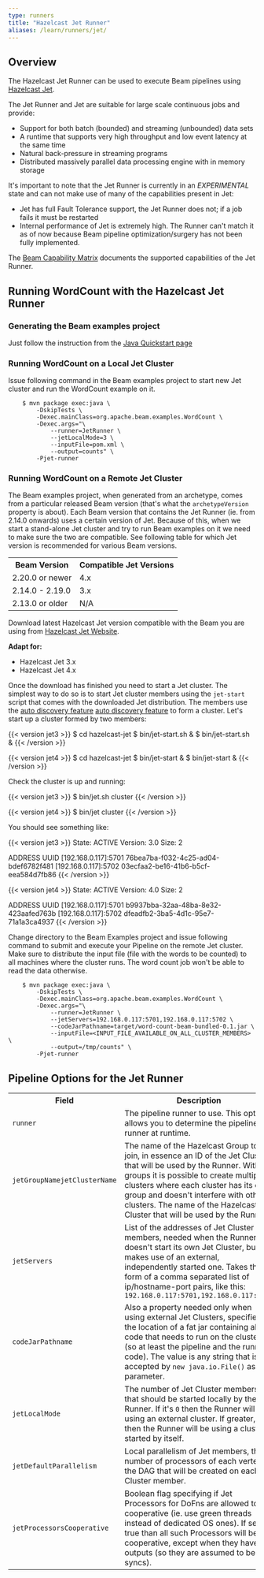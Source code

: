 ```yaml
---
type: runners
title: "Hazelcast Jet Runner"
aliases: /learn/runners/jet/
---
```


<!--
Licensed under the Apache License, Version 2.0 (the "License");
you may not use this file except in compliance with the License.
You may obtain a copy of the License at

http://www.apache.org/licenses/LICENSE-2.0

Unless required by applicable law or agreed to in writing, software
distributed under the License is distributed on an "AS IS" BASIS,
WITHOUT WARRANTIES OR CONDITIONS OF ANY KIND, either express or implied.
See the License for the specific language governing permissions and
limitations under the License.
-->

## Overview

The Hazelcast Jet Runner can be used to execute Beam pipelines using [Hazelcast
Jet](https://jet-start.sh/).

The Jet Runner and Jet are suitable for large scale continuous jobs and provide:
* Support for both batch (bounded) and streaming (unbounded) data sets
* A runtime that supports very high throughput and low event latency at the same time
* Natural back-pressure in streaming programs
* Distributed massively parallel data processing engine with in memory storage

It's important to note that the Jet Runner is currently in an *EXPERIMENTAL* state and can not make use of many of
the capabilities present in Jet:
* Jet has full Fault Tolerance support, the Jet Runner does not; if a job fails it must be restarted
* Internal performance of Jet is extremely high.
The Runner can't match it as of now because Beam pipeline optimization/surgery has not been fully implemented.

The [Beam Capability Matrix](/documentation/runners/capability-matrix/) documents the
supported capabilities of the Jet Runner.

## Running WordCount with the Hazelcast Jet Runner

### Generating the Beam examples project

Just follow the instruction from the [Java Quickstart page](/get-started/quickstart-java/#get-the-wordcount-code)

### Running WordCount on a Local Jet Cluster

Issue following command in the Beam examples project to start new Jet cluster and run the WordCount example on it.

```
    $ mvn package exec:java \
        -DskipTests \
        -Dexec.mainClass=org.apache.beam.examples.WordCount \
        -Dexec.args="\
            --runner=JetRunner \
            --jetLocalMode=3 \
            --inputFile=pom.xml \
            --output=counts" \
        -Pjet-runner
```

### Running WordCount on a Remote Jet Cluster

The Beam examples project, when generated from an archetype, comes from a particular released Beam version (that's what
the `archetypeVersion` property is about). Each Beam version that contains the Jet Runner (ie. from 2.14.0 onwards)
uses a certain version of Jet. Because of this, when we start a stand-alone Jet cluster and try to run Beam examples on
it we need to make sure the two are compatible. See following table for which Jet version is recommended for various
Beam versions.

<table class="table table-bordered">
<tr>
  <th>Beam Version</th>
  <th>Compatible Jet Versions</th>
</tr>
<tr>
  <td>2.20.0 or newer</td>
  <td>4.x</td>
</tr>
<tr>
  <td>2.14.0 - 2.19.0</td>
  <td>3.x</td>
</tr>
<tr>
  <td>2.13.0 or older</td>
  <td>N/A</td>
</tr>
</table>

Download latest Hazelcast Jet version compatible with the Beam you are using from
[Hazelcast Jet Website](https://jet-start.sh/download).

<nav class="version-switcher">
  <strong>Adapt for:</strong>
  <ul>
    <li data-value="jet3">Hazelcast Jet 3.x</li>
    <li data-value="jet4">Hazelcast Jet 4.x</li>
  </ul>
</nav>

Once the download has finished you need to start a Jet cluster. The simplest way to do so is to start Jet cluster
members using the `jet-start` script that comes with the downloaded Jet distribution. The members use the
<span class="version-jet3">
[auto discovery feature](https://docs.hazelcast.org/docs/3.12/manual/html-single/index.html#setting-up-clusters)
</span>
<span class="version-jet4">
[auto discovery feature](https://docs.hazelcast.org/docs/4.0/manual/html-single/#setting-up-clusters)
</span>
to form a cluster. Let's start up a cluster formed by two members:

{{< version jet3 >}}
$ cd hazelcast-jet
$ bin/jet-start.sh &
$ bin/jet-start.sh &
{{< /version >}}

{{< version jet4 >}}
$ cd hazelcast-jet
$ bin/jet-start &
$ bin/jet-start &
{{< /version >}}

Check the cluster is up and running:

{{< version jet3 >}}
$ bin/jet.sh cluster
{{< /version >}}

{{< version jet4 >}}
$ bin/jet cluster
{{< /version >}}

You should see something like:

{{< version jet3 >}}
State: ACTIVE
Version: 3.0
Size: 2

ADDRESS                  UUID
[192.168.0.117]:5701     76bea7ba-f032-4c25-ad04-bdef6782f481
[192.168.0.117]:5702     03ecfaa2-be16-41b6-b5cf-eea584d7fb86
{{< /version >}}

{{< version jet4 >}}
State: ACTIVE
Version: 4.0
Size: 2

ADDRESS                  UUID
[192.168.0.117]:5701     b9937bba-32aa-48ba-8e32-423aafed763b
[192.168.0.117]:5702     dfeadfb2-3ba5-4d1c-95e7-71a1a3ca4937
{{< /version >}}

Change directory to the Beam Examples project and issue following command to submit and execute your
Pipeline on the remote Jet cluster.
Make sure to distribute the input file (file with the words to be counted) to all machines where the
cluster runs. The word count job won't be able to read the data otherwise.

```
    $ mvn package exec:java \
        -DskipTests \
        -Dexec.mainClass=org.apache.beam.examples.WordCount \
        -Dexec.args="\
            --runner=JetRunner \
            --jetServers=192.168.0.117:5701,192.168.0.117:5702 \
            --codeJarPathname=target/word-count-beam-bundled-0.1.jar \
            --inputFile=<INPUT_FILE_AVAILABLE_ON_ALL_CLUSTER_MEMBERS> \
            --output=/tmp/counts" \
        -Pjet-runner
```

## Pipeline Options for the Jet Runner

<div class="table-container-wrapper">
<table class="table table-bordered">
<tr>
  <th>Field</th>
  <th>Description</th>
  <th>Default Value</th>
</tr>
<tr>
  <td><code>runner</code></td>
  <td>The pipeline runner to use. This option allows you to determine the pipeline runner at runtime.</td>
  <td>Set to <code>JetRunner</code> to run using Jet.</td>
</tr>
<tr>
  <td><code><span class="version-jet3">jetGroupName</span><span class="version-jet4">jetClusterName</span></code></td>
    <td>
        <span class="version-jet3">The name of the Hazelcast Group to join, in essence an ID of the Jet Cluster that
        will be used by the Runner. With groups it is possible to create multiple clusters where each cluster has its
        own group and doesn't interfere with other clusters.</span>
        <span class="version-jet4">The name of the Hazelcast Cluster that will be used by the Runner.</span>
    </td>
  <td><code>jet</code></td>
</tr>
<tr>
  <td><code>jetServers</code></td>
  <td>List of the addresses of Jet Cluster members, needed when the Runner doesn't start its own Jet Cluster,
  but makes use of an external, independently started one. Takes the form of a comma separated list of ip/hostname-port pairs,
  like this: <code>192.168.0.117:5701,192.168.0.117:5702</code></td>
  <td><code>127.0.0.1:5701</code></td>
</tr>
<tr>
  <td><code>codeJarPathname</code></td>
  <td>Also a property needed only when using external Jet Clusters, specifies the location of a fat jar
  containing all the code that needs to run on the cluster (so at least the pipeline and the runner code). The value
  is any string that is accepted by <code>new java.io.File()</code> as a parameter.</td>
  <td>Has no default value.</td>
</tr>
<tr>
  <td><code>jetLocalMode</code></td>
  <td>The number of Jet Cluster members that should be started locally by the Runner. If it's <code>0</code>
  then the Runner will be using an external cluster. If greater, then the Runner will be using a cluster started by itself.</td>
  <td><code>0</code></td>
</tr>
<tr>
  <td><code>jetDefaultParallelism</code></td>
  <td>Local parallelism of Jet members, the number of processors of each vertex of the DAG that will be created on each
  Jet Cluster member.</td>
  <td><code>2</code></td>
</tr>
<tr>
  <td><code>jetProcessorsCooperative</code></td>
  <td>Boolean flag specifying if Jet Processors for DoFns are allowed to be cooperative (ie. use green threads instead of
  dedicated OS ones). If set to true than all such Processors will be cooperative, except when they have no outputs
  (so they are assumed to be syncs).</td>
  <td><code>false</code></td>
</tr>
</table>
</div>
